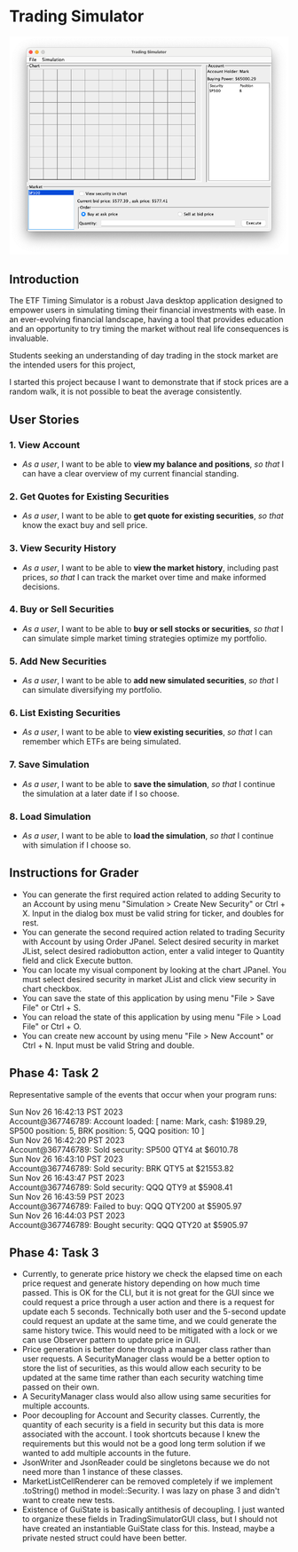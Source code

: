# Trading Simulator

![Application Screenshot](screenshots/screenshot.png)

## Introduction

The ETF Timing Simulator is a robust Java desktop application designed to empower users in simulating timing their financial investments with ease. In an ever-evolving financial landscape, having a tool that provides education and an opportunity to try timing the market without real life consequences is invaluable.

Students seeking an understanding of day trading in the stock market are the intended users for this project,

I started this project because I want to demonstrate that if stock prices are a random walk, it is not possible to beat the average consistently.

## User Stories

### 1. View Account
- *As a user*, I want to be able to **view my balance and positions**, *so that* I can have a clear overview of my current financial standing.

### 2. Get Quotes for Existing Securities
- *As a user*, I want to be able to **get quote for existing securities**, *so that* know the exact buy and sell price.

### 3. View Security History
- *As a user*, I want to be able to **view the market history**, including past prices, *so that* I can track the market over time and make informed decisions.

### 4. Buy or Sell Securities
- *As a user*, I want to be able to **buy or sell stocks or securities**, *so that* I can simulate simple market timing strategies optimize my portfolio.

### 5. Add New Securities
- *As a user*, I want to be able to **add new simulated securities**, *so that* I can simulate diversifying my portfolio.

### 6. List Existing Securities
- *As a user*, I want to be able to **view existing securities**, *so that* I can remember which ETFs are being simulated.

### 7. Save Simulation
- *As a user*, I want to be able to **save the simulation**, *so that* I continue the simulation at a later date if I so choose.

### 8. Load Simulation
- *As a user*, I want to be able to **load the simulation**, *so that* I continue with simulation if I choose so.

## Instructions for Grader
- You can generate the first required action related to adding Security to an Account by using menu "Simulation > Create New Security" or Ctrl + X. Input in the dialog box must be valid string for ticker, and doubles for rest.
- You can generate the second required action related to trading Security with Account by using Order JPanel. Select desired security in market JList, select desired radiobutton action, enter a valid integer to Quantity field and click Execute button.
- You can locate my visual component by looking at the chart JPanel. You must select desired security in market JList and click view security in chart checkbox.
- You can save the state of this application by using menu "File > Save File" or Ctrl + S.
- You can reload the state of this application by using menu "File > Load File" or Ctrl + O.
- You can create new account by using menu "File > New Account" or Ctrl + N. Input must be valid String and double.

## Phase 4: Task 2
Representative sample of the events that occur when your program runs:

Sun Nov 26 16:42:13 PST 2023\
Account@367746789: Account loaded: [ name: Mark, cash: $1989.29, SP500 position: 5, BRK position: 5, QQQ position: 10 ]\
Sun Nov 26 16:42:20 PST 2023\
Account@367746789: Sold security: SP500 QTY4 at $6010.78\
Sun Nov 26 16:43:10 PST 2023\
Account@367746789: Sold security: BRK QTY5 at $21553.82\
Sun Nov 26 16:43:47 PST 2023\
Account@367746789: Sold security: QQQ QTY9 at $5908.41\
Sun Nov 26 16:43:59 PST 2023\
Account@367746789: Failed to buy: QQQ QTY200 at $5905.97\
Sun Nov 26 16:44:03 PST 2023\
Account@367746789: Bought security: QQQ QTY20 at $5905.97

## Phase 4: Task 3
- Currently, to generate price history we check the elapsed time on each price request and generate history depending on how much time passed. This is OK for the CLI, but it is not great for the GUI since we could request a price through a user action and there is a request for update each 5 seconds. Technically both user and the 5-second update could request an update at the same time, and we could generate the same history twice. This would need to be mitigated with a lock or we can use Observer pattern to update price in GUI.
- Price generation is better done through a manager class rather than user requests. A SecurityManager class would be a better option to store the list of securities, as this would allow each security to be updated at the same time rather than each security watching time passed on their own.
- A SecurityManager class would also allow using same securities for multiple accounts.
- Poor decoupling for Account and Security classes. Currently, the quantity of each security is a field in security but this data is more associated with the account. I took shortcuts because I knew the requirements but this would not be a good long term solution if we wanted to add multiple accounts in the future.
- JsonWriter and JsonReader could be singletons because we do not need more than 1 instance of these classes.
- MarketListCellRenderer can be removed completely if we implement .toString() method in model::Security. I was lazy on phase 3 and didn't want to create new tests.
- Existence of GuiState is basically antithesis of decoupling. I just wanted to organize these fields in TradingSimulatorGUI class, but I should not have created an instantiable GuiState class for this. Instead, maybe a private nested struct could have been better.